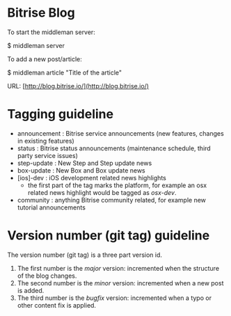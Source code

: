 Bitrise Blog
=============

To start the middleman server:

  $ middleman server

To add a new post/article:

  $ middleman article "Title of the article"

URL: [http://blog.bitrise.io/](http://blog.bitrise.io/)

# Tagging guideline

* announcement : Bitrise service announcements (new features, changes in existing features)
* status : Bitrise status announcements (maintenance schedule, third party service issues)
* step-update : New Step and Step update news
* box-update : New Box and Box update news
* [ios]-dev : iOS development related news highlights
  * the first part of the tag marks the platform, for example an osx related news highlight would be
    tagged as *osx-dev*.
* community : anything Bitrise community related, for example new tutorial announcements


# Version number (git tag) guideline

The version number (git tag) is a three part version id.

1. The first number is the *major* version: incremented when the structure of the blog changes.
2. The second number is the *minor* version: incremented when a new post is added.
3. The third number is the *bugfix* version: incremented when a typo or other content fix is applied.
